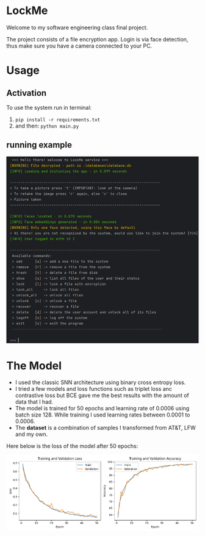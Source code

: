 # LockMe
 
Welcome to my software engineering class final project.

The project consists of a file encryption app. 
Login is via face detection, thus make sure you have a camera connected to your PC.

# Usage
## Activation
To use the system run in terminal:
1. `pip install -r requirements.txt`
2. and then: `python main.py`

## running example
![img.png](images/terminal_view.png)

# The Model
* I used the classic SNN architecture using binary cross entropy loss.
* I tried a few models and loss functions such as triplet loss anc contrastive loss 
but BCE gave me the best results with the amount of data that I had.
* The model is trained for 50 epochs and learning rate of 0.0006 using batch size 128. While training I used learning rates between 0.0001 to 0.0006.
* The **dataset** is a combination of samples I transformed from AT&T, LFW and my own. 

Here below is the loss of the model after 50 epochs:

![img.png](images/img.png)
